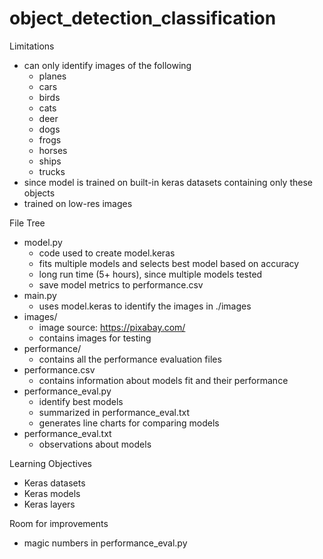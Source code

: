 # object_detection_classification

Limitations
* can only identify images of the following
    * planes
    * cars
    * birds
    * cats
    * deer
    * dogs
    * frogs
    * horses
    * ships
    * trucks
* since model is trained on built-in keras datasets containing only these objects 
* trained on low-res images


File Tree
* model.py 
    * code used to create model.keras
    * fits multiple models and selects best model based on accuracy
    * long run time (5+ hours), since multiple models tested
    * save model metrics to performance.csv
* main.py 
    * uses model.keras to identify the images in ./images
* images/
    * image source: https://pixabay.com/
    * contains images for testing
* performance/
    * contains all the performance evaluation files  
* performance.csv
    * contains information about models fit and their performance
* performance_eval.py
    * identify best models
    * summarized in performance_eval.txt
    * generates line charts for comparing models 
* performance_eval.txt
    * observations about models


Learning Objectives
* Keras datasets
* Keras models
* Keras layers

Room for improvements
* magic numbers in performance_eval.py